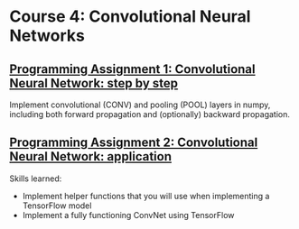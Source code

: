 # Course 4: Convolutional Neural Networks

## [Programming Assignment 1: Convolutional Neural Network: step by step](https://github.com/ngthianhphuong/deep-learning-specialization/tree/master/Course%204%20Convolutional%20Neural%20Networks/W1%20Convolution%20model%20Step%20by%20Step%20%26%20Application)
Implement convolutional (CONV) and pooling (POOL) layers in numpy, including both forward propagation and (optionally) backward propagation.

## [Programming Assignment 2: Convolutional Neural Network: application](https://github.com/ngthianhphuong/deep-learning-specialization/tree/master/Course%204%20Convolutional%20Neural%20Networks/W1%20Convolution%20model%20Step%20by%20Step%20%26%20Application)
Skills learned:
- Implement helper functions that you will use when implementing a TensorFlow model
- Implement a fully functioning ConvNet using TensorFlow
